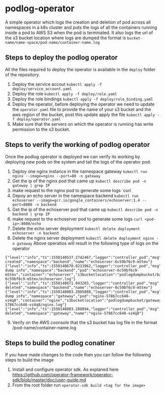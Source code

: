 # podlog-operator
A simple operator which logs the creation and deletion of pod across all namespaces in a k8s cluster and puts the logs of all the containers running inside a pod to AWS S3 when the pod is terminated. It also logs the url of the s3 bucket location where logs are dumped the format is `bucket-name/name-space/pod-name/container-name.log`

## Steps to deploy the podlog operator
All the files required to deploy the operator is available in the `deploy` folder of the repository.
1. Deploy the service accout `kubectl apply -f deploy/service_account.yaml`
2. Deploy the role `kubectl apply -f deploy/role.yaml`
3. Deploy the role bindings `kubectl apply -f deploy/role_binding.yaml`
4. Deploy the operator, before deploying the operator we need to update the `operator.yaml` file to provide the name of your
   s3 bucket and the aws region of the bucket, post this update apply the file `kubectl apply -f deploy/operator.yaml`
5. Make sure that the servers on which the operator is running has write permission to the s3 bucket.

## Steps to verify the working of podlog operator
Once the podlog operator is deployed we can verify its working by deploying new pods on the system and tail the logs of the operator pod.
 1. Deploy one nginx instance in the namespace gateway `kubectl run nginx --image=nginx --port=80 -n gateway`
 2. Get the ip of the nginx pod that came up `kubectl describe pod -n gateway | grep IP`
 3. make request to the nginx pod to generate some logs `curl <pod-ip>
 4. Depoy an echo server in the namespace backend `kubectl run echoserver --image=gcr.io/google_containers/echoserver:1.4 --port=8080 -n backend`
 5. Get the ip of the echoserver pod that came up `kubectl describe pod -n backend | grep IP`
 6. make request to the echoserver pod to generate some logs `curl <pod-ip>:8080/echo`
 7. Delete the echo server deployment `kubectl delete deployment echoserver -n backend`
 8. Delete the nginx server deployment `kubectl delete deployment nginx -n gateway`
 Above operatios will result in the following type of logs on the operator 
 ```{"level":"info","ts":1550140421.0137541,"logger":"controller_pod","msg":"pod created","namespace":"gateway","name":"nginx-57867cc648-vz4q8"}
{"level":"info","ts":1550140537.2742467,"logger":"controller_pod","msg":"pod created","namespace":"backend","name":"echoserver-6c59bf6c9-m5tmv"}
{"level":"info","ts":1550140670.0213962,"logger":"controller_pod","msg":"log dump info","namespace":"backend","pod":"echoserver-6c59bf6c9-m5tmv","container":"echoserver","s3bucketlocation":"podlogdumpbucket/backend/echoserver-6c59bf6c9-m5tmv/echoserver.log"}
{"level":"info","ts":1550140671.043203,"logger":"controller_pod","msg":"pod deleted","namespace":"backend","name":"echoserver-6c59bf6c9-m5tmv"}
{"level":"info","ts":1550140803.2885888,"logger":"controller_pod","msg":"log dump info","namespace":"gateway","pod":"nginx-57867cc648-vz4q8","container":"nginx","s3bucketlocation":"podlogdumpbucket/gateway/nginx-57867cc648-vz4q8/nginx.log"}
{"level":"info","ts":1550140803.288894,"logger":"controller_pod","msg":"pod deleted","namespace":"gateway","name":"nginx-57867cc648-vz4q8"} 
```
9. Verify on the AWS coonsole that the s3 bucket has log file in the format <namespace>/pod-name/container-name.log

## Steps to build the podlog conatiner
If you have made changes to the code then you can follow the following steps to build the image
1. Install and configure operator sdk. As explaned here https://github.com/operator-framework/operator-sdk/blob/master/doc/user-guide.md
2. From the root folder run `operator-sdk build <tag for the image>`



